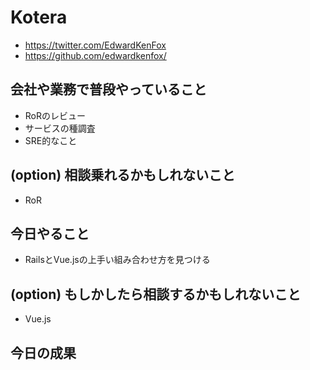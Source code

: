 # Kotera

- https://twitter.com/EdwardKenFox
- https://github.com/edwardkenfox/

## 会社や業務で普段やっていること

- RoRのレビュー
- サービスの種調査
- SRE的なこと

## (option) 相談乗れるかもしれないこと

- RoR

## 今日やること

- RailsとVue.jsの上手い組み合わせ方を見つける

## (option) もしかしたら相談するかもしれないこと
 
- Vue.js


## 今日の成果

